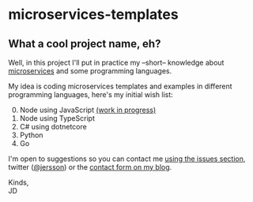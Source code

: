 # microservices-templates
What a cool project name, eh?
---
Well, in this project I'll put in practice my –short– knowledge about [microservices](https://en.wikipedia.org/wiki/Microservices) and some programming languages.  

My idea is coding microservices templates and examples in different programming languages, here's my initial wish list:

0. Node using JavaScript [(work in progress)](./00-node)
1. Node using TypeScript
2. C# using dotnetcore
3. Python
4. Go


I'm open to suggestions so you can contact me [using the issues section](https://github.com/jersson/microservices-templates/issues), twitter ([@jersson](https://twitter/jersson)) or the [contact form on my blog](https://jersson.net/contact/).

Kinds,<br/> JD
